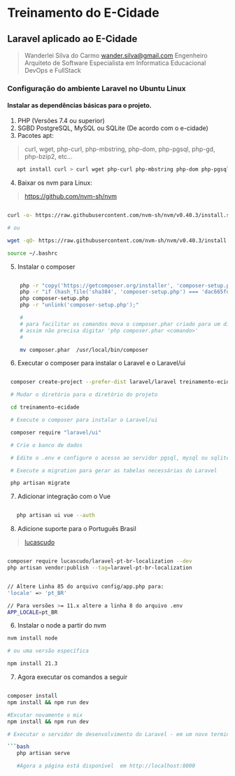 # Treinamento do E-Cidade
## Laravel aplicado ao E-Cidade

>
> Wanderlei Silva do Carmo <wander.silva@gmail.com>
> Engenheiro Arquiteto de Software
> Especialista em Informatica Educacional
> DevOps e FullStack
>

### Configuração do ambiente Laravel no Ubuntu Linux

#### Instalar as dependências básicas para o projeto.

1. PHP (Versões 7.4 ou superior)
2. SGBD PostgreSQL, MySQL ou SQLite (De acordo com o e-cidade)
3. Pacotes apt:
>
> curl, wget, php-curl, php-mbstring, php-dom, php-pgsql, php-gd, php-bzip2, etc...
>
```bash
   apt install curl > curl wget php-curl php-mbstring php-dom php-pgsql php-gd php-bzip2
```
4. Baixar os nvm para Linux:
>
> https://github.com/nvm-sh/nvm
>

```bash

curl -o- https://raw.githubusercontent.com/nvm-sh/nvm/v0.40.3/install.sh | bash

# ou

wget -qO- https://raw.githubusercontent.com/nvm-sh/nvm/v0.40.3/install.sh | bash

source ~/.bashrc

```
5. Instalar o composer

```bash

    php -r "copy('https://getcomposer.org/installer', 'composer-setup.php');"
    php -r "if (hash_file('sha384', 'composer-setup.php') === 'dac665fdc30fdd8ec78b38b9800061b4150413ff2e3b6f88543c636f7cd84f6db9189d43a81e5503cda447da73c7e5b6') { echo 'Installer verified'.PHP_EOL; } else { echo 'Installer corrupt'.PHP_EOL; unlink('composer-setup.php'); exit(1); }"
    php composer-setup.php
    php -r "unlink('composer-setup.php');"

    #
    # para facilitar os comandos mova o composer.phar criado para um diretório do path do sistema com o nome "composer" simplesmente.
    # assim não precisa digitar 'php composer.phar <comando>'
    #

    mv composer.phar  /usr/local/bin/composer

```

6. Executar o composer para instalar o Laravel e o Laravel/ui

```bash

 composer create-project --prefer-dist laravel/laravel treinamento-ecidade '8.x'  ( versão compatível com o php-7.4 )

 # Mudar o diretório para o diretório do projeto

 cd treinamento-ecidade

 # Execute o composer para instalar o Laravel/ui

 composer require "laravel/ui"

 # Crie o banco de dados

 # Edite o .env e configure o acesso ao servidor pgsql, mysql ou sqlite

 # Execute a migration para gerar as tabelas necessárias do Laravel

 php artisan migrate

 ```

7. Adicionar integração com o Vue

 ```bash

    php artisan ui vue --auth


 ```

8. Adicione suporte para o Português Brasil
>
> [lucascudo](https://github.com/lucascudo/laravel-pt-BR-localization)
>

```bash

composer require lucascudo/laravel-pt-br-localization --dev
php artisan vendor:publish --tag=laravel-pt-br-localization


// Altere Linha 85 do arquivo config/app.php para:
'locale' => 'pt_BR'

// Para versões >= 11.x altere a linha 8 do arquivo .env
APP_LOCALE=pt_BR

```


6. Instalar o node a partir do nvm
```bash
nvm install node

# ou uma versão específica

npm install 21.3

```

7. Agora executar os comandos a seguir

```bash

composer install
npm install && npm run dev

#Excutar novamente o mix
npm install && npm run dev

# Executar o servidor de desenvolvimento do Laravel - em um novo terminal

```bash
   php artisan serve

   #Agora a página está disponível  em http://localhost:8000
```
